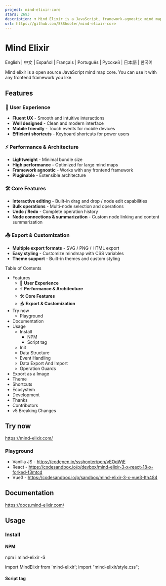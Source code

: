 ```yaml
---
project: mind-elixir-core
stars: 2693
description: ⚗ Mind Elixir is a JavaScript, framework-agnostic mind map core.
url: https://github.com/SSShooter/mind-elixir-core
---
```


Mind Elixir
===========

English | 中文 | Español | Français | Português | Русский | 日本語 | 한국어

Mind elixir is a open source JavaScript mind map core. You can use it with any frontend framework you like.

Features
--------

### 🎨 **User Experience**

-   **Fluent UX** - Smooth and intuitive interactions
-   **Well designed** - Clean and modern interface
-   **Mobile friendly** - Touch events for mobile devices
-   **Efficient shortcuts** - Keyboard shortcuts for power users

### ⚡ **Performance & Architecture**

-   **Lightweight** - Minimal bundle size
-   **High performance** - Optimized for large mind maps
-   **Framework agnostic** - Works with any frontend framework
-   **Pluginable** - Extensible architecture

### 🛠️ **Core Features**

-   **Interactive editing** - Built-in drag and drop / node edit capabilities
-   **Bulk operations** - Multi-node selection and operations
-   **Undo / Redo** - Complete operation history
-   **Node connections & summarization** - Custom node linking and content summarization

### 📤 **Export & Customization**

-   **Multiple export formats** - SVG / PNG / HTML export
-   **Easy styling** - Customize mindmap with CSS variables
-   **Theme support** - Built-in themes and custom styling

Table of Contents

-   Features
    -   🎨 **User Experience**
    -   ⚡ **Performance & Architecture**
    -   🛠️ **Core Features**
    -   📤 **Export & Customization**
-   Try now
    -   Playground
-   Documentation
-   Usage
    -   Install
        -   NPM
        -   Script tag
    -   Init
    -   Data Structure
    -   Event Handling
    -   Data Export And Import
    -   Operation Guards
-   Export as a Image
-   Theme
-   Shortcuts
-   Ecosystem
-   Development
-   Thanks
-   Contributors
-   v5 Breaking Changes

Try now
-------

https://mind-elixir.com/

### Playground

-   Vanilla JS - https://codepen.io/ssshooter/pen/vEOqWjE
-   React - https://codesandbox.io/p/devbox/mind-elixir-3-x-react-18-x-forked-f3mtcd
-   Vue3 - https://codesandbox.io/p/sandbox/mind-elixir-3-x-vue3-lth484

Documentation
-------------

https://docs.mind-elixir.com/

Usage
-----

### Install

#### NPM

npm i mind-elixir -S

import MindElixir from 'mind-elixir';
import "mind-elixir/style.css";

#### Script tag

<script type\="module" src\="https://cdn.jsdelivr.net/npm/mind-elixir/dist/MindElixir.js"\></script\>

And in your CSS file:

@import "https://cdn.jsdelivr.net/npm/mind-elixir/dist/style.css";

### Init

<div id\="map"\></div\>
<style\>
  #map {
    height: 500px;
    width: 100%;
  }
</style\>

import MindElixir from 'mind-elixir'
import "mind-elixir/style.css";
import example from 'mind-elixir/dist/example1'

let options \= {
  el: '#map', // or HTMLDivElement
  direction: MindElixir.LEFT,
  draggable: true, // default true
  contextMenu: true, // default true
  toolBar: true, // default true
  nodeMenu: true, // default true
  keypress: true, // default true
  locale: 'en', // \[zh\_CN,zh\_TW,en,ja,pt,ru\] waiting for PRs
  overflowHidden: false, // default false
  mainLinkStyle: 2, // \[1,2\] default 1
  mouseSelectionButton: 0, // 0 for left button, 2 for right button, default 0
  contextMenuOption: {
    focus: true,
    link: true,
    extend: \[
      {
        name: 'Node edit',
        onclick: () \=> {
          alert('extend menu')
        },
      },
    \],
  },
  before: {
    insertSibling(type, obj) {
      return true
    },
  },
}

let mind \= new MindElixir(options)

mind.install(plugin) // install your plugin

// create new map data
const data \= MindElixir.new('new topic')
// or \`example\`
// or the data return from \`.getData()\`
mind.init(data)

// get a node
MindElixir.E('node-id')

### Data Structure

// whole node data structure up to now
const nodeData \= {
  topic: 'node topic',
  id: 'bd1c24420cd2c2f5',
  style: { fontSize: '32', color: '#3298db', background: '#ecf0f1' },
  expanded: true,
  parent: null,
  tags: \['Tag'\],
  icons: \['😀'\],
  hyperLink: 'https://github.com/ssshooter/mind-elixir-core',
  image: {
    url: 'https://raw.githubusercontent.com/ssshooter/mind-elixir-core/master/images/logo2.png', // required
    // you need to query the height and width of the image and calculate the appropriate value to display the image
    height: 90, // required
    width: 90, // required
  },
  children: \[
    {
      topic: 'child',
      id: 'xxxx',
      // ...
    },
  \],
}

### Event Handling

mind.bus.addListener('operation', operation \=> {
  console.log(operation)
  // return {
  //   name: action name,
  //   obj: target object
  // }

  // name: \[insertSibling|addChild|removeNode|beginEdit|finishEdit\]
  // obj: target

  // name: moveNode
  // obj: {from:target1,to:target2}
})

mind.bus.addListener('selectNodes', nodes \=> {
  console.log(nodes)
})

mind.bus.addListener('expandNode', node \=> {
  console.log('expandNode: ', node)
})

### Data Export And Import

// data export
const data \= mind.getData() // javascript object, see src/example.js
mind.getDataString() // stringify object
mind.getDataMd() // markdown

// data import
// initiate
let mind \= new MindElixir(options)
mind.init(data)
// data update
mind.refresh(data)

### Operation Guards

let mind \= new MindElixir({
  // ...
  before: {
    async addChild(el, obj) {
      await saveDataToDb()
      return true
    },
  },
})

Export as a Image
-----------------

Install `@ssshooter/modern-screenshot`, then:

import { domToPng } from '@ssshooter/modern-screenshot'

const download \= async () \=> {
  const dataUrl \= await domToPng(mind.nodes, {
    padding: 300,
    quality: 1,
  })
  const link \= document.createElement('a')
  link.download \= 'screenshot.png'
  link.href \= dataUrl
  link.click()
}

Theme
-----

const options \= {
  // ...
  theme: {
    name: 'Dark',
    // main lines color palette
    palette: \['#848FA0', '#748BE9', '#D2F9FE', '#4145A5', '#789AFA', '#706CF4', '#EF987F', '#775DD5', '#FCEECF', '#DA7FBC'\],
    // overwrite css variables
    cssVar: {
      '--main-color': '#ffffff',
      '--main-bgcolor': '#4c4f69',
      '--color': '#cccccc',
      '--bgcolor': '#252526',
      '--panel-color': '255, 255, 255',
      '--panel-bgcolor': '45, 55, 72',
    },
    // all variables see /src/index.less
  },
  // ...
}

// ...

mind.changeTheme({
  name: 'Latte',
  palette: \['#dd7878', '#ea76cb', '#8839ef', '#e64553', '#fe640b', '#df8e1d', '#40a02b', '#209fb5', '#1e66f5', '#7287fd'\],
  cssVar: {
    '--main-color': '#444446',
    '--main-bgcolor': '#ffffff',
    '--color': '#777777',
    '--bgcolor': '#f6f6f6',
  },
})

Be aware that Mind Elixir will not observe the change of `prefers-color-scheme`. Please change the theme **manually** when the scheme changes.

Shortcuts
---------

Shortcut

Function

Enter

Insert Sibling Node

Tab

Insert Child Node

F1

Center the Map

F2

Begin Editing the Current Node

↑

Select the Previous Sibling Node

↓

Select the Next Sibling Node

← / →

Select Parent or First Child

PageUp / Alt + ↑

Move Up Node

PageDown / Alt + ↓

Move Down Node

Ctrl + ↑

Change Layout Pattern to Side

Ctrl + ←

Change Layout Pattern to Left

Ctrl + →

Change Layout Pattern to Right

Ctrl + C

Copy the Current Node

Ctrl + V

Paste the Copied Node

Ctrl + "+"

Zoom In Mind Map

Ctrl + "-"

Zoom Out Mind Map

Ctrl + 0

Reset Zoom Level

Ecosystem
---------

-   @mind-elixir/node-menu
-   @mind-elixir/node-menu-neo
-   @mind-elixir/export-xmind
-   @mind-elixir/export-html
-   mind-elixir-react

PRs are welcome!

Development
-----------

```
pnpm i
pnpm dev
```

Test generated files with `dev.dist.ts`:

```
pnpm build
pnpm link ./
```

Update docs:

```
# Install api-extractor
pnpm install -g @microsoft/api-extractor
# Maintain /src/docs.ts
# Generate docs
pnpm doc
pnpm doc:md
```

Use DeepWiki to learn more about Mind Elixir

Thanks
------

-   @viselect/vanilla

Contributors
------------

Thanks for your contributions to Mind Elixir! Your support and dedication make this project better.

v5 Breaking Changes
-------------------

-   Move scroll-based movement to transition-based movement
-   `Summary.text` -> `Summary.label`
-   Remove `getDataMd()`
-   MindElixir.dragMoveHelper -> instance.dragMoveHelper
-   Remove `unselectNode()`
-   Remove `selectNode` event, use `selectNodes` event instead
-   Remove `removeNode()`
-   `node.style.fontSize`: use string instead of number which means you should add `px` to the end
-   Use `instance.findEl` instead of `MindElixir.E` to get a node element
-   CSS file is separated from JS file, you need to import it manually
    -   If using a bundler with CSS support: `import "mind-elixir/style.css";`
    -   If using a CDN you can add to your CSS file: `@import "https://cdn.jsdelivr.net/npm/mind-elixir@^5.0.0/dist/style.css";`
